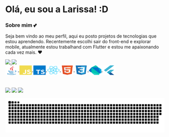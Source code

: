 # Olá, eu sou a Larissa! :D

### Sobre mim :two_hearts:
Seja bem vindo ao meu perfil, aqui eu posto projetos de tecnologias que estou aprendendo. Recentemente escolhi sair do front-end e explorar mobile, atualmente estou trabalhand com Flutter e estou me apaixonando cada vez mais. :heart:

<div>
  <a href="https://github.com/larinuness">
  <img height="180em" src="https://github-readme-stats.vercel.app/api?username=larinuness&show_icons=true&theme=dracula&include_all_commits=true&count_private=true"/>
  <img height="180em" src="https://github-readme-stats.vercel.app/api/top-langs/?username=larinuness&layout=compact&langs_count=7&theme=dracula"/>
</div>
    <img align="center" alt="Lari-Java" height="30" width="40" src="https://raw.githubusercontent.com/devicons/devicon/master/icons/java/java-original.svg">
  <img align="center" alt="Lari-Js" height="30" width="40" src="https://raw.githubusercontent.com/devicons/devicon/master/icons/javascript/javascript-plain.svg">
  <img align="center" alt="Lari-Ts" height="30" width="40" src="https://raw.githubusercontent.com/devicons/devicon/master/icons/typescript/typescript-plain.svg">
  <img align="center" alt="Lari-React" height="30" width="40" src="https://raw.githubusercontent.com/devicons/devicon/master/icons/react/react-original.svg">
  <img align="center" alt="Lari-HTML" height="30" width="40" src="https://raw.githubusercontent.com/devicons/devicon/master/icons/html5/html5-original.svg">
  <img align="center" alt="Lari-CSS" height="30" width="40" src="https://raw.githubusercontent.com/devicons/devicon/master/icons/css3/css3-original.svg">
     <img align="center" alt="Lari-Dart" height="30" width="40" src="https://raw.githubusercontent.com/devicons/devicon/master/icons/dart/dart-original.svg"> 
  <img align="center" alt="Lari-Flutter" height="30" width="40" src="https://raw.githubusercontent.com/devicons/devicon/master/icons/flutter/flutter-original.svg">  

# 

  <a href="https://instagram.com/larinunesss" target="_blank"><img src="https://img.shields.io/badge/-Instagram-%23E4405F?style=for-the-badge&logo=instagram&logoColor=white" target="_blank"></a>
  <a href = "mailto:lalanunnes@gmail.com"><img src="https://img.shields.io/badge/-Gmail-%23333?style=for-the-badge&logo=gmail&logoColor=white" target="_blank"></a>
  <a href="https://www.linkedin.com/in/larissa-nunes-331900168/" target="_blank"><img src="https://img.shields.io/badge/-LinkedIn-%230077B5?style=for-the-badge&logo=linkedin&logoColor=white" target="_blank"></a> 

  
  ![Snake animation](https://github.com/larinuness/larinuness/blob/output/github-contribution-grid-snake.svg)
  
  



